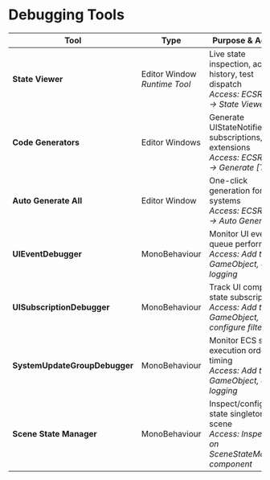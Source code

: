 # Debugging Tools

| Tool | Type | Purpose & Access |
| --- | --- | --- |
| **State Viewer** | Editor Window<br>_Runtime Tool_ | Live state inspection, action history, test dispatch<br>*Access: ECSReact → State Viewer* |
| **Code Generators** | Editor Windows | Generate UIStateNotifier, subscriptions, store extensions<br>*Access: ECSReact → Generate [Type]* |
| **Auto Generate All** | Editor Window | One-click generation for all systems<br>*Access: ECSReact → Auto Generate All* |
| **UIEventDebugger** | MonoBehaviour | Monitor UI event queue performance<br>*Access: Add to GameObject, enable logging* |
| **UISubscriptionDebugger** | MonoBehaviour | Track UI component state subscriptions<br>*Access: Add to GameObject, configure filters* |
| **SystemUpdateGroupDebugger** | MonoBehaviour | Monitor ECS system execution order & timing<br>*Access: Add to GameObject, enable logging* |
| **Scene State Manager** | MonoBehaviour | Inspect/configure state singletons per scene<br>*Access: Inspector on SceneStateManager component* |
